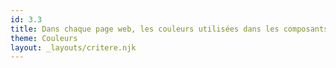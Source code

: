 ```yaml
---
id: 3.3
title: Dans chaque page web, les couleurs utilisées dans les composants d’interface ou les éléments graphiques porteurs d’informations sont-elles suffisamment contrastées (hors cas particuliers) ? 
theme: Couleurs
layout: _layouts/critere.njk
---
```

